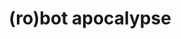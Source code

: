 ---
title: (ro)bot apocalypse
category: messenger bots
resource-url: https://github.com/jw84/messenger-bot-tutorial
blurb: learn how to make a facebook messenger bot in 15 mins (uses heroku, node)
suggester: Emily 
audience: medium
---